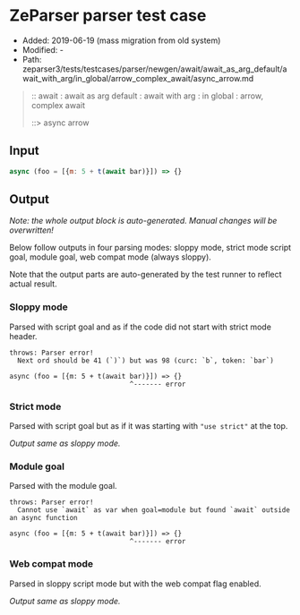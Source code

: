 # ZeParser parser test case

- Added: 2019-06-19 (mass migration from old system)
- Modified: -
- Path: zeparser3/tests/testcases/parser/newgen/await/await_as_arg_default/await_with_arg/in_global/arrow_complex_await/async_arrow.md

> :: await : await as arg default : await with arg : in global : arrow, complex await
>
> ::> async arrow

## Input

`````js
async (foo = [{m: 5 + t(await bar)}]) => {}
`````

## Output

_Note: the whole output block is auto-generated. Manual changes will be overwritten!_

Below follow outputs in four parsing modes: sloppy mode, strict mode script goal, module goal, web compat mode (always sloppy).

Note that the output parts are auto-generated by the test runner to reflect actual result.

### Sloppy mode

Parsed with script goal and as if the code did not start with strict mode header.

`````
throws: Parser error!
  Next ord should be 41 (`)`) but was 98 (curc: `b`, token: `bar`)

async (foo = [{m: 5 + t(await bar)}]) => {}
                              ^------- error
`````

### Strict mode

Parsed with script goal but as if it was starting with `"use strict"` at the top.

_Output same as sloppy mode._

### Module goal

Parsed with the module goal.

`````
throws: Parser error!
  Cannot use `await` as var when goal=module but found `await` outside an async function

async (foo = [{m: 5 + t(await bar)}]) => {}
                              ^------- error
`````


### Web compat mode

Parsed in sloppy script mode but with the web compat flag enabled.

_Output same as sloppy mode._
